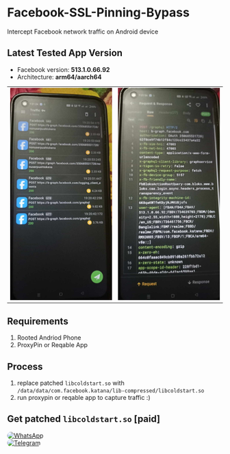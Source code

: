 # Facebook-SSL-Pinning-Bypass
Intercept Facebook network traffic on Android device

## Latest Tested App Version
- Facebook version: **513.1.0.66.92**
- Architecture: **arm64/aarch64**

<table>
  <tr>
    <td><img src="https://raw.githubusercontent.com/SHAJON-404/Facebook-SSL-Pinning-Bypass/refs/heads/main/IMAGE/traffic_log.png" alt="main traffic" width="450"></td>
    <td><img src="https://raw.githubusercontent.com/SHAJON-404/Facebook-SSL-Pinning-Bypass/refs/heads/main/IMAGE/headers.png" alt="headers" width="450"></td>
  </tr>
</table>

## Requirements
 1. Rooted Andriod Phone
 2. ProxyPin or Reqable App

## Process
 1. replace patched `libcoldstart.so` with `/data/data/com.facebook.katana/lib-compressed/libcoldstart.so`
 2. run proxypin or reqable app to capture traffic :)

## Get patched `libcoldstart.so` [paid]
<p align="left">
  <a href="https://wa.me/+8801851786150" target="_blank">
    <img src="https://img.shields.io/badge/Chat%20on%20WhatsApp-25D366?style=for-the-badge&logo=whatsapp&logoColor=white&labelColor=202124&color=25D366&logoWidth=20" alt="WhatsApp" style="border-radius: 50px;"/>
  </a>
  <br>
  <a href="https://t.me/DarknessKing999" target="_blank">
    <img src="https://img.shields.io/badge/Chat%20on%20Telegram-2CA5E0?style=for-the-badge&logo=telegram&logoColor=white&labelColor=202124&color=2CA5E0&logoWidth=20" alt="Telegram" style="border-radius: 50px;"/>
  </a>
</p>


